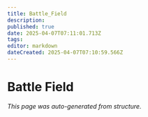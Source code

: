 ```yaml
---
title: Battle_Field
description: 
published: true
date: 2025-04-07T07:11:01.713Z
tags: 
editor: markdown
dateCreated: 2025-04-07T07:10:59.566Z
---
```


# Battle Field

*This page was auto-generated from structure.*